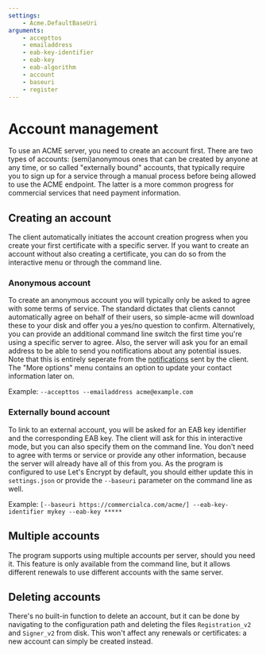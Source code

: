 ```yaml
---
settings:
    - Acme.DefaultBaseUri
arguments:
    - accepttos
    - emailaddress
    - eab-key-identifier
    - eab-key
    - eab-algorithm
    - account
    - baseuri
    - register
---
```

# Account management
To use an ACME server, you need to create an account first. There are two types of accounts: (semi)anonymous ones that can be created by anyone at any time, or so called "externally bound" accounts, that typically require you to sign up for a service through a manual process before being allowed to use the ACME endpoint. The latter is a more common progress for commercial services that need payment information.

## Creating an account
The client automatically initiates the account creation progress when you create your first certificate with a specific server. If you want to create an account without also creating a certificate, you can do so from the interactive menu or through the command line.

### Anonymous account
To create an anonymous account you will typically only be asked to agree with some terms of service. The standard dictates that clients cannot automatically agree on behalf of their users, so simple-acme will download these to your disk and offer you a yes/no question to confirm. Alternatively, you can provide an additional command line switch the first time you're using a specific server to agree. Also, the server will ask you for an email address to be able to send you notifications about any potential issues. Note that this is entirely seperate from the [notifications](/manual/notifications) sent by the client. The "More options" menu contains an option to update your contact information later on.

Example: `--accepttos --emailaddress acme@example.com`

### Externally bound account
To link to an external account, you will be asked for an EAB key identifier and the corresponding EAB key. The client will ask for this in interactive mode, but you can also specify them on the command line. You don't need to agree with terms or service or provide any other information, because the server will already have all of this from you. As the program is configured to use Let's Encrypt by default, you should either update this in `settings.json` or provide the `--baseuri` parameter on the command line as well.

Example: `[--baseuri https://commercialca.com/acme/] --eab-key-identifier mykey --eab-key *****`

## Multiple accounts
The program supports using multiple accounts per server, should you need it. This feature is only available from the command line, but it allows different renewals to use different accounts with the same server.

## Deleting accounts
There's no built-in function to delete an account, but it can be done by navigating to the configuration path and deleting the files `Registration_v2` and `Signer_v2` from disk. This won't affect any renewals or certificates: a new account can simply be created instead.